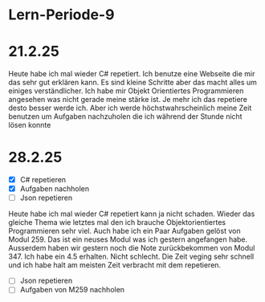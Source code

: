 # Lern-Periode-9

# 21.2.25

Heute habe ich mal wieder C# repetiert. Ich benutze eine Webseite die mir das sehr gut erklären kann. Es sind kleine Schritte aber das macht alles um einiges verständlicher. Ich habe mir Objekt Orientiertes Programmieren angesehen was nicht gerade meine stärke ist. Je mehr ich das repetiere desto besser werde ich. Aber ich werde höchstwahrscheinlich meine Zeit benutzen um Aufgaben nachzuholen die ich während der Stunde nicht lösen konnte 

# 28.2.25

- [x] C# repetieren
- [x] Aufgaben nachholen
- [ ] Json repetieren

Heute habe ich mal wieder C# repetiert kann ja nicht schaden. Wieder das gleiche Thema wie letztes mal den ich brauche Objektorientiertes Programmieren sehr viel. Auch habe ich ein Paar Aufgaben gelöst von Modul 259. Das ist ein neuses Modul was ich gestern angefangen habe. Ausserdem haben wir gestern noch die Note zurückbekommen von Modul 347. Ich habe ein 4.5 erhalten. Nicht schlecht. Die Zeit veging sehr schnell und ich habe halt am meisten Zeit verbracht mit dem repetieren. 

- [ ] Json repetieren
- [ ] Aufgaben von M259 nachholen 
